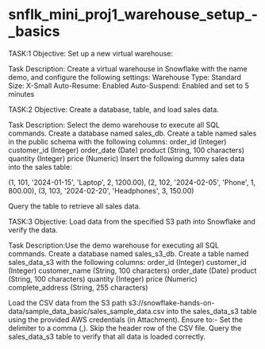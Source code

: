 # snflk_mini_proj1_warehouse_setup_-_basics
TASK:1 Objective: Set up a new virtual warehouse:

Task Description: Create a virtual warehouse in Snowflake with the name demo, and configure the following settings:
Warehouse Type: Standard
Size: X-Small
Auto-Resume: Enabled
Auto-Suspend: Enabled and set to 5 minutes

TASK:2 Objective: Create a database, table, and load sales data.

Task Description: Select the demo warehouse to execute all SQL commands.
Create a database named sales_db.
Create a table named sales in the public schema with the following columns:
order_id (Integer)
customer_id (Integer)
order_date (Date)
product (String, 100 characters)
quantity (Integer)
price (Numeric)
Insert the following dummy sales data into the sales table:

(1, 101, '2024-01-15', 'Laptop', 2, 1200.00),
(2, 102, '2024-02-05', 'Phone', 1, 800.00),
(3, 103, '2024-02-20', 'Headphones', 3, 150.00)

Query the table to retrieve all sales data.


TASK:3 Objective: Load data from the specified S3 path into Snowflake and verify the data.

Task Description:Use the demo warehouse for executing all SQL commands.
Create a database named sales_s3_db.
Create a table named sales_data_s3 with the following columns:
order_id (Integer)
customer_id (Integer)
customer_name (String, 100 characters)
order_date (Date)
product (String, 100 characters)
quantity (Integer)
price (Numeric)
complete_address (String, 255 characters)

Load the CSV data from the S3 path s3://snowflake-hands-on-data/sample_data_basic/sales_sample_data.csv into the sales_data_s3 table using the provided AWS credentials (in Attachment). Ensure to:-
Set the delimiter to a comma (,).
Skip the header row of the CSV file.
Query the sales_data_s3 table to verify that all data is loaded correctly.







